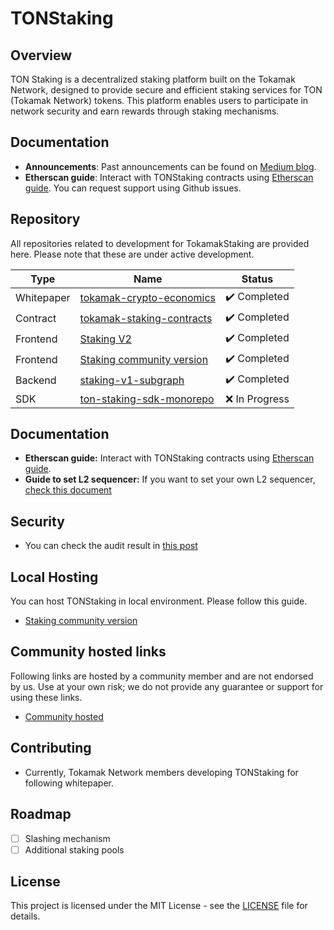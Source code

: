 # TONStaking

## Overview
TON Staking is a decentralized staking platform built on the Tokamak Network, designed to provide secure and efficient staking services for TON (Tokamak Network) tokens. This platform enables users to participate in network security and earn rewards through staking mechanisms.

## Documentation
- **Announcements**: Past announcements can be found on [Medium blog](https://medium.com/tokamak-network/search?q=staking).
- **Etherscan guide**: Interact with TONStaking contracts using [Etherscan guide](https://github.com/tokamak-network/TokamakStaking/blob/main/docs/EN/README.md). You can request support using Github issues.

## Repository

All repositories related to development for TokamakStaking are provided here. Please note that these are under active development.

| Type       | Name                                                                                              | Status       |
| ---------- | ------------------------------------------------------------------------------------------------- | ------------ |
| Whitepaper | [tokamak-crypto-economics](https://github.com/tokamak-network/papers/blob/master/docs/tokamak-cryptoeconomics-en.pdf)  | ✔️ Completed |
| Contract   | [tokamak-staking-contracts](https://github.com/tokamak-network/ton-staking-v2)         | ✔️ Completed |
| Frontend   | [Staking V2](https://github.com/tokamak-network/simple-staking-v2)           | ✔️ Completed |
| Frontend   | [Staking community version](https://github.com/tokamak-network/staking-community-version)         | ✔️ Completed |
| Backend    | [staking-v1-subgraph](https://github.com/tokamak-network/staking-v1-subgraph)               | ✔️ Completed |
| SDK        | [ton-staking-sdk-monorepo](https://github.com/tokamak-network/ton-staking-sdk-monorepo)                     | ❌ In Progress |


## Documentation
- **Etherscan guide:** Interact with TONStaking contracts using [Etherscan guide](docs/EN/README.md).
- **Guide to set L2 sequencer:** If you want to set your own L2 sequencer, [check this document](https://www.notion.so/tokamak/Candidate-Registration-Contract-Verification-SDK-Testing-1fcd96a400a38030bd2bcd869e0816b7)


## Security
- You can check the audit result in [this post](https://medium.com/tokamak-network/dao-ton-staking-v2-audit-report-2fa7bb1a9291)

## Local Hosting
You can host TONStaking in local environment. Please follow this guide. 
- [Staking community version](https://github.com/tokamak-network/staking-community-version)

## Community hosted links

Following links are hosted by a community member and are not endorsed by us. Use at your own risk; we do not provide any guarantee or support for using these links.
- [Community hosted](https://staking-community-version-pcfu.vercel.app/)


## Contributing
- Currently, Tokamak Network members developing TONStaking for following whitepaper.

## Roadmap
- [ ] Slashing mechanism
- [ ] Additional staking pools

## License
This project is licensed under the MIT License - see the [LICENSE](LICENSE) file for details.

